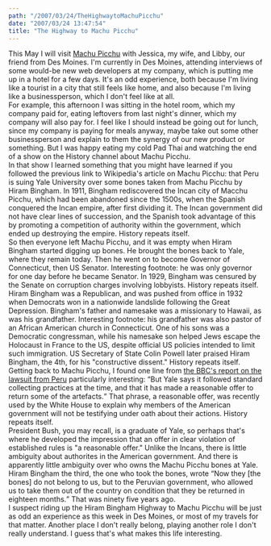 ```yaml
---
path: "/2007/03/24/TheHighwaytoMachuPicchu" 
date: "2007/03/24 13:47:54" 
title: "The Highway to Machu Picchu" 
---
```

This May I will visit <a href="http://en.wikipedia.org/wiki/Machu_Picchu">Machu Picchu</a> with Jessica, my wife, and Libby, our friend from Des Moines. I'm currently in Des Moines, attending interviews of some would-be new web developers at my company, which is putting me up in a hotel for a few days. It's an odd experience, both because I'm living like a tourist in a city that still feels like home, and also because I'm living like a businessperson, which I don't feel like at all.<br>For example, this afternoon I was sitting in the hotel room, which my company paid for, eating leftovers from last night's dinner, which my company will also pay for. I feel like I should instead be going out for lunch, since my company is paying for meals anyway, maybe take out some other businessperson and explain to them the synergy of our new product or something. But I was happy eating my cold Pad Thai and watching the end of a show on the History channel about Machu Picchu.<br>In that show I learned something that you might have learned if you followed the previous link to Wikipedia's article on Machu Picchu: that Peru is suing Yale University over some bones taken from Machu Picchu by Hiram Bingham. In 1911, Bingham rediscovered the Incan city of Macchu Picchu, which had been abandoned since the 1500s, when the Spanish conquered the Incan empire, after first dividing it. The Incan government did not have clear lines of succession, and the Spanish took advantage of this by promoting a competition of authority within the government, which ended up destroying the empire. History repeats itself.<br>So then everyone left Machu Picchu, and it was empty when Hiram Bingham started digging up bones. He brought the bones back to Yale, where they remain today. Then he went on to become Governor of Connecticut, then US Senator. Interesting footnote: he was only governor for one day before he became Senator. In 1929, Bingham was censured by the Senate on corruption charges involving lobbyists. History repeats itself.<br>Hiram Bingham was a Republican, and was pushed from office in 1932 when Democrats won in a nationwide landslide following the Great Depression. Bingham's father and namesake was a missionary to Hawaii, as was his grandfather. Interesting footnote: his grandfather was also pastor of an African American church in Connecticut. One of his sons was a Democratic congressman, while his namesake son helped Jews escape the Holocaust in France to the US, despite official US policies intended to limit such immigration. US Secretary of State Colin Powell later praised Hiram Bingham, the 4th, for his "constructive dissent." History repeats itself.<br>Getting back to Machu Picchu, I found one line from <a href="http://news.bbc.co.uk/2/hi/americas/4770002.stm">the BBC's report on the lawsuit from Peru</a> particularly interesting: <q>But Yale says it followed standard collecting practices at the time, and that it has made a reasonable offer to return some of the artefacts.</q> That phrase, a reasonable offer, was recently used by the White House to explain why members of the American government will not be testifying under oath about their actions. History repeats itself.<br>President Bush, you may recall, is a graduate of Yale, so perhaps that's where he developed the impression that an offer in clear violation of established rules is "a reasonable offer." Unlike the Incans, there is little ambiguity about authorites in the American government. And there is apparently little ambiguity over who owns the Machu Picchu bones at Yale. Hiram Bingham the third, the one who took the bones, wrote <q>Now they [the bones] do not belong to us, but to the Peruvian government, who allowed us to take them out of the country on condition that they be returned in eighteen months.</q> That was ninety five years ago.<br>I suspect riding up the Hiram Bingham Highway to Machu Picchu will be just as odd an experience as this week in Des Moines, or most of my travels for that matter. Another place I don't really belong, playing another role I don't really understand. I guess that's what makes this life interesting.